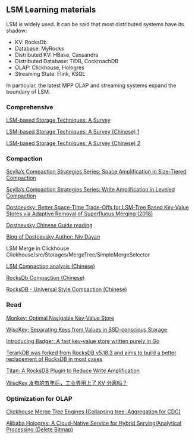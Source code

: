 <head>
    <script src="https://cdn.mathjax.org/mathjax/latest/MathJax.js?config=TeX-AMS-MML_HTMLorMML" type="text/javascript"></script>
    <script type="text/x-mathjax-config">
        MathJax.Hub.Config({
            tex2jax: {
            skipTags: ['script', 'noscript', 'style', 'textarea', 'pre'],
            inlineMath: [['$','$']]
            }
        });
    </script>
</head>

## LSM Learning materials

LSM is widely used. It can be said that most distributed systems have its shadow:
- KV: RocksDb
- Database: MyRocks
- Distributed KV: HBase, Cassandra
- Distributed Database: TiDB, CockroachDB
- OLAP: Clickhouse, Hologres
- Streaming State: Flink, KSQL

In particular, the latest MPP OLAP and streaming systems expand the boundary of LSM.

### Comprehensive

[LSM-based Storage Techniques: A Survey](https://arxiv.org/pdf/1812.07527v1.pdf)

[LSM-based Storage Techniques: A Survey (Chinese) 1](https://zhuanlan.zhihu.com/p/400293980)

[LSM-based Storage Techniques: A Survey (Chinese) 2](https://zhuanlan.zhihu.com/p/403396976)

### Compaction

[Scylla’s Compaction Strategies Series: Space Amplification in Size-Tiered Compaction](https://www.scylladb.com/2018/01/17/compaction-series-space-amplification/)

[Scylla’s Compaction Strategies Series: Write Amplification in Leveled Compaction](https://www.scylladb.com/2018/01/31/compaction-series-leveled-compaction/)

[Dostoevsky: Better Space-Time Trade-Offs for LSM-Tree Based Key-Value Stores via Adaptive Removal of Superfluous Merging (2018)](https://nivdayan.github.io/dostoevsky.pdf)

[Dostoevsky Chinese Guide reading](https://www.jianshu.com/p/8fb8f2458253)

[Blog of Dostoevsky Author: Niv Dayan](https://nivdayan.github.io/)

LSM Merge in Clickhouse
Clickhouse/src/Storages/MergeTree/SimpleMergeSelector

[LSM Compaction analysis (Chinese)](https://zhuanlan.zhihu.com/p/140325974)

[RocksDb Compaction (Chinese)](https://www.cnblogs.com/cchust/p/6007486.html)

[RocksDB - Universal Style Compaction (Chinese)](https://zhuanlan.zhihu.com/p/165137544)

### Read

[Monkey: Optimal Navigable Key-Value Store](https://stratos.seas.harvard.edu/files/stratos/files/monkeykeyvaluestore.pdf)

[WiscKey: Separating Keys from Values in SSD-conscious Storage](https://www.usenix.org/system/files/conference/fast16/fast16-papers-lu.pdf)

[Introducing Badger: A fast key-value store written purely in Go](https://dgraph.io/blog/post/badger/)

[TerarkDB was forked from RocksDB v5.18.3 and aims to build a better replacement of RocksDB in most cases](https://bytedance.feishu.cn/docs/doccnZmYFqHBm06BbvYgjsHHcKc#)

[Titan: A RocksDB Plugin to Reduce Write Amplification](https://en.pingcap.com/blog/titan-storage-engine-design-and-implementation)

[WiscKey 发布的五年后，工业界用上了 KV 分离吗？](https://zhuanlan.zhihu.com/p/397466422)

### Optimization for OLAP

[Clickhouse Merge Tree Engines (Collapsing tree: Aggregation for CDC)](https://clickhouse.tech/docs/en/engines/table-engines/mergetree-family/collapsingmergetree/)

[Alibaba Hologres: A Cloud-Native Service for Hybrid Serving/Analytical Processing (Delete Bitmap)](http://www.vldb.org/pvldb/vol13/p3272-jiang.pdf)

